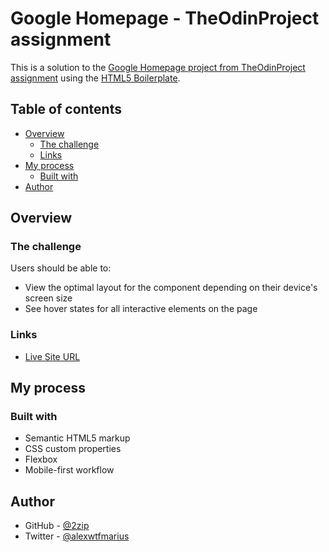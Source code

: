 # Google Homepage - TheOdinProject assignment

This is a solution to
the [Google Homepage project from TheOdinProject assignment](https://www.theodinproject.com/paths/foundations/courses/foundations/lessons/html-css)
using the [HTML5 Boilerplate](https://html5boilerplate.com/).

## Table of contents

- [Overview](#overview)
  - [The challenge](#the-challenge)
  - [Links](#links)
- [My process](#my-process)
  - [Built with](#built-with)
- [Author](#author)

## Overview

### The challenge

Users should be able to:

- View the optimal layout for the component depending on their device's screen size
- See hover states for all interactive elements on the page

### Links

- [Live Site URL](https://mariussma.github.io/google-homepage/)

## My process

### Built with

- Semantic HTML5 markup
- CSS custom properties
- Flexbox
- Mobile-first workflow

## Author

- GitHub - [@2zip](https://github.com/2zip)
- Twitter - [@alexwtfmarius](https://twitter.com/alexwtfmarius)
